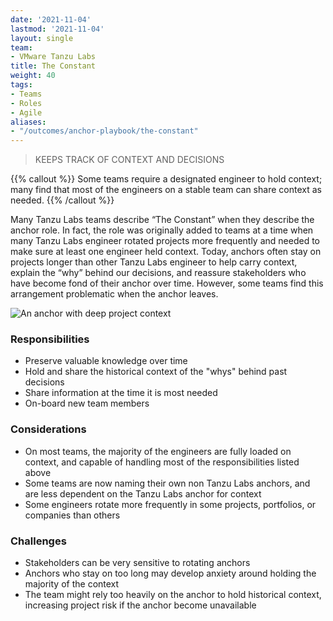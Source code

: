 ```yaml
---
date: '2021-11-04'
lastmod: '2021-11-04'
layout: single
team:
- VMware Tanzu Labs
title: The Constant
weight: 40
tags:
- Teams
- Roles
- Agile
aliases:
- "/outcomes/anchor-playbook/the-constant"
---
```

> KEEPS TRACK OF CONTEXT AND DECISIONS

{{% callout %}}
Some teams require a designated engineer to hold context; many find that most of the engineers on a stable team can share context as needed.
{{% /callout %}}

Many Tanzu Labs teams describe “The Constant” when they describe the anchor role. In fact, the role was originally added to teams at a time when many Tanzu Labs engineer  rotated projects more frequently and needed to make sure at least one engineer held context. Today, anchors often stay on projects longer than other Tanzu Labs engineer to help carry context, explain the “why” behind our decisions, and reassure stakeholders who have become fond of their anchor over time. However, some teams find this arrangement problematic when the anchor leaves.

![An anchor with deep project context](/learningpaths/anchor-playbook/images/home3.jpg)

### Responsibilities
- Preserve valuable knowledge over time
- Hold and share the historical context of the "whys" behind past decisions
- Share information at the time it is most needed
- On-board new team members

### Considerations
- On most teams, the majority of the engineers are fully loaded on context, and capable of handling most of the responsibilities listed above
- Some teams are now naming their own non Tanzu Labs anchors, and are less dependent on the Tanzu Labs anchor for context
- Some engineers rotate more frequently in some projects, portfolios, or companies than others

### Challenges
- Stakeholders can be very sensitive to rotating anchors
- Anchors who stay on too long may develop anxiety around holding the majority of the context
- The team might rely too heavily on the anchor to hold historical context, increasing project risk if the anchor become unavailable   